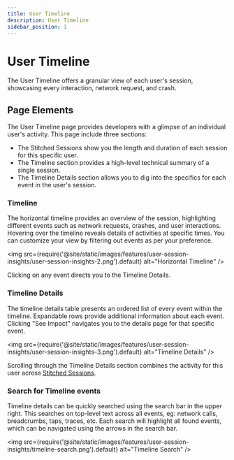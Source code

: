 ```yaml
---
title: User Timeline
description: User Timeline
sidebar_position: 1
---
```


# User Timeline

The User Timeline offers a granular view of each user's session, showcasing every interaction, network request, and crash.

## Page Elements

The User Timeline page provides developers with a glimpse of an individual user's activity. This page include three sections:

- The Stitched Sessions show you the length and duration of each session for this specific user.
- The Timeline section provides a high-level technical summary of a single session.
- The Timeline Details section allows you to dig into the specifics for each event in the user's session.

<!-- TODO: Types of Timeline events
Fill in with items, descriptions, and images for:

Start
Tap
Breadcrumb
Root Span
Log
Network
Views
Web Views
You can filter these items. -->

### Timeline

The horizontal timeline provides an overview of the session, highlighting different events such as network requests, crashes, and user interactions. Hovering over the timeline reveals details of activities at specific times. You can customize your view by filtering out events as per your preference.

<img src={require('@site/static/images/features/user-session-insights/user-session-insights-2.png').default} alt="Horizontal Timeline" />

Clicking on any event directs you to the Timeline Details.

### Timeline Details

The timeline details table presents an ordered list of every event within the timeline. Expandable rows provide additional information about each event. Clicking "See Impact" navigates you to the details page for that specific event.

<img src={require('@site/static/images/features/user-session-insights/user-session-insights-3.png').default} alt="Timeline Details" />

Scrolling through the Timeline Details section combines the activity for this user across [Stitched Sessions](/product/sessions/stitched-sessions.md).

### Search for Timeline events

Timeline details can be quickly searched using the search bar in the upper right.  This searches on top-level text across all events, eg: network calls, breadcrumbs, taps, traces, etc.  Each search will highlight all found events, which can be navigated using the arrows in the search bar.

<img src={require('@site/static/images/features/user-session-insights/timeline-search.png').default} alt="Timeline Search" />
